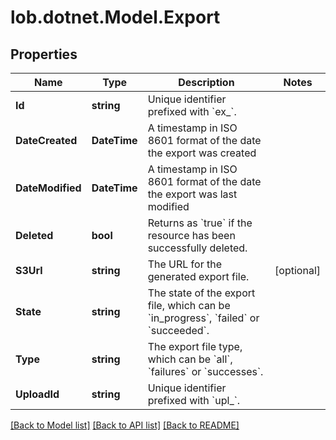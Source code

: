 # lob.dotnet.Model.Export

## Properties

Name | Type | Description | Notes
------------ | ------------- | ------------- | -------------
**Id** | **string** | Unique identifier prefixed with &#x60;ex_&#x60;. | 
**DateCreated** | **DateTime** | A timestamp in ISO 8601 format of the date the export was created | 
**DateModified** | **DateTime** | A timestamp in ISO 8601 format of the date the export was last modified | 
**Deleted** | **bool** | Returns as &#x60;true&#x60; if the resource has been successfully deleted. | 
**S3Url** | **string** | The URL for the generated export file. | [optional] 
**State** | **string** | The state of the export file, which can be &#x60;in_progress&#x60;, &#x60;failed&#x60; or &#x60;succeeded&#x60;. | 
**Type** | **string** | The export file type, which can be &#x60;all&#x60;, &#x60;failures&#x60; or &#x60;successes&#x60;. | 
**UploadId** | **string** | Unique identifier prefixed with &#x60;upl_&#x60;. | 

[[Back to Model list]](../README.md#documentation-for-models) [[Back to API list]](../README.md#documentation-for-api-endpoints) [[Back to README]](../README.md)

